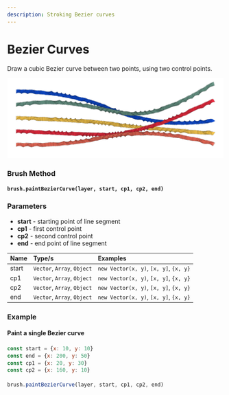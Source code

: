 ```yaml
---
description: Stroking Bezier curves
---
```


# Bezier Curves

Draw a cubic Bezier curve between two points, using two control points.

![](../../.gitbook/assets/070f44.png)

### Brush Method

**`brush.paintBezierCurve(layer, start, cp1, cp2, end)`**

### Parameters

* **start** - starting point of line segment
* **cp1** - first control point
* **cp2** - second control point
* **end** - end point of line segment

| Name | Type/s | Examples |
| :--- | :--- | :--- |
| start | `Vector`, `Array`, `Object` | `new Vector(x, y)`, `[x, y]`, `{x, y}` |
| cp1 | `Vector`, `Array`, `Object` | `new Vector(x, y)`, `[x, y]`, `{x, y}` |
| cp2 | `Vector`, `Array`, `Object` | `new Vector(x, y)`, `[x, y]`, `{x, y}` |
| end | `Vector`, `Array`, `Object` | `new Vector(x, y)`, `[x, y]`, `{x, y}` |

### Example

#### Paint a single Bezier curve

```javascript
const start = {x: 10, y: 10}
const end = {x: 200, y: 50}
const cp1 = {x: 20, y: 30}
const cp2 = {x: 160, y: 10}

brush.paintBezierCurve(layer, start, cp1, cp2, end)
```



